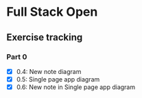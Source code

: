 # Full Stack Open

## Exercise tracking

### Part 0

- [x] 0.4: New note diagram
- [x] 0.5: Single page app diagram
- [x] 0.6: New note in Single page app diagram
